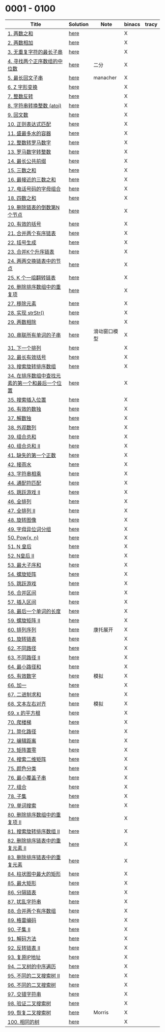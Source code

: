 # 0001 - 0100



| Title                                                        | Solution                 | Note         | binacs | tracy |
| ------------------------------------------------------------ | ------------------------ | ------------ | ------ | ----- |
| [1. 两数之和](https://leetcode-cn.com/problems/two-sum/)     | [here](./0001/README.md) |              | X      |       |
| [2. 两数相加](https://leetcode-cn.com/problems/add-two-numbers/) | [here](./0002/README.md) |              | X      |       |
| [3. 无重复字符的最长子串](https://leetcode-cn.com/problems/longest-substring-without-repeating-characters/) | [here](./0003/README.md) |              | X      |       |
| [4. 寻找两个正序数组的中位数](https://leetcode-cn.com/problems/median-of-two-sorted-arrays/) | [here](./0004/README.md) | 二分         | X      |       |
| [5. 最长回文子串](https://leetcode-cn.com/problems/longest-palindromic-substring/) | [here](./0005/README.md) | manacher     | X      |       |
| [6. Z 字形变换](https://leetcode-cn.com/problems/zigzag-conversion/) | [here](./0006/README.md) |              | X      |       |
| [7. 整数反转](https://leetcode-cn.com/problems/reverse-integer/) | [here](./0007/README.md) |              | X      |       |
| [8. 字符串转换整数 (atoi)](https://leetcode-cn.com/problems/string-to-integer-atoi/) | [here](./0008/README.md) |              | X      |       |
| [9. 回文数](https://leetcode-cn.com/problems/palindrome-number/) | [here](./0009/README.md) |              | X      |       |
| [10. 正则表达式匹配](https://leetcode-cn.com/problems/regular-expression-matching/) | [here](./0010/README.md) |              | X      |       |
| [11. 盛最多水的容器](https://leetcode-cn.com/problems/container-with-most-water/) | [here](./0011/README.md) |              | X      |       |
| [12. 整数转罗马数字](https://leetcode-cn.com/problems/integer-to-roman/) | [here](./0012/README.md) |              | X      |       |
| [13. 罗马数字转整数](https://leetcode-cn.com/problems/roman-to-integer/) | [here](./0013/README.md) |              | X      |       |
| [14. 最长公共前缀](https://leetcode-cn.com/problems/longest-common-prefix/) | [here](./0014/README.md) |              | X      |       |
| [15. 三数之和](https://leetcode-cn.com/problems/3sum/)       | [here](./0015/README.md) |              | X      |       |
| [16. 最接近的三数之和](https://leetcode-cn.com/problems/3sum-closest/) | [here](./0016/README.md) |              | X      |       |
| [17. 电话号码的字母组合](https://leetcode-cn.com/problems/letter-combinations-of-a-phone-number/) | [here](./0017/README.md) |              | X      |       |
| [18. 四数之和](https://leetcode-cn.com/problems/4sum/)       | [here](./0018/README.md) |              | X      |       |
| [19. 删除链表的倒数第N个节点](https://leetcode-cn.com/problems/remove-nth-node-from-end-of-list/) | [here](./0019/README.md) |              | X      |       |
| [20. 有效的括号](https://leetcode-cn.com/problems/valid-parentheses/) | [here](./0020/README.md) |              | X      |       |
| [21. 合并两个有序链表](https://leetcode-cn.com/problems/merge-two-sorted-lists/) | [here](./0021/README.md) |              | X      |       |
| [22. 括号生成](https://leetcode-cn.com/problems/generate-parentheses/) | [here](./0022/README.md) |              | X      |       |
| [23. 合并K个升序链表](https://leetcode-cn.com/problems/merge-k-sorted-lists/) | [here](./0023/README.md) |              | X      |       |
| [24. 两两交换链表中的节点](https://leetcode-cn.com/problems/swap-nodes-in-pairs/) | [here](./0024/README.md) |              | X      |       |
| [25. K 个一组翻转链表](https://leetcode-cn.com/problems/reverse-nodes-in-k-group/) | [here](./0025/README.md) |              | X      |       |
| [26. 删除排序数组中的重复项](https://leetcode-cn.com/problems/remove-duplicates-from-sorted-array/) | [here](./0026/README.md) |              | X      |       |
| [27. 移除元素](https://leetcode-cn.com/problems/remove-element/) | [here](./0027/README.md) |              | X      |       |
| [28. 实现 strStr()](https://leetcode-cn.com/problems/implement-strstr/) | [here](./0028/README.md) |              | X      |       |
| [29. 两数相除](https://leetcode-cn.com/problems/divide-two-integers/) | [here](./0029/README.md) |              | X      |       |
| [30. 串联所有单词的子串](https://leetcode-cn.com/problems/substring-with-concatenation-of-all-words/) | [here](./0030/README.md) | 滑动窗口模型 | X      |       |
| [31. 下一个排列](https://leetcode-cn.com/problems/next-permutation/) | [here](./0031/README.md) |              | X      |       |
| [32. 最长有效括号](https://leetcode-cn.com/problems/longest-valid-parentheses/) | [here](./0032/README.md) |              | X      |       |
| [33. 搜索旋转排序数组](https://leetcode-cn.com/problems/search-in-rotated-sorted-array/) | [here](./0033/README.md) |              | X      |       |
| [34. 在排序数组中查找元素的第一个和最后一个位置](https://leetcode-cn.com/problems/find-first-and-last-position-of-element-in-sorted-array/) | [here](./0034/README.md) |              | X      |       |
| [35. 搜索插入位置](https://leetcode-cn.com/problems/search-insert-position/) | [here](./0035/README.md) |              | X      |       |
| [36. 有效的数独](https://leetcode-cn.com/problems/valid-sudoku/) | [here](./0036/README.md) |              | X      |       |
| [37. 解数独](https://leetcode-cn.com/problems/sudoku-solver/) | [here](./0037/README.md) |              | X      |       |
| [38. 外观数列](https://leetcode-cn.com/problems/count-and-say/) | [here](./0038/README.md) |              | X      |       |
| [39. 组合总和](https://leetcode-cn.com/problems/combination-sum/) | [here](./0039/README.md) |              | X      |       |
| [40. 组合总和 II](https://leetcode-cn.com/problems/combination-sum-ii/) | [here](./0040/README.md) |              | X      |       |
| [41. 缺失的第一个正数](https://leetcode-cn.com/problems/first-missing-positive/) | [here](./0041/README.md) |              | X      |       |
| [42. 接雨水](https://leetcode-cn.com/problems/trapping-rain-water/) | [here](./0042/README.md) |              | X      |       |
| [43. 字符串相乘](https://leetcode-cn.com/problems/multiply-strings/) | [here](./0043/README.md) |              | X      |       |
| [44. 通配符匹配](https://leetcode-cn.com/problems/wildcard-matching/) | [here](./0044/README.md) |              | X      |       |
| [45. 跳跃游戏 II](https://leetcode-cn.com/problems/jump-game-ii/) | [here](./0045/README.md) |              | X      |       |
| [46. 全排列](https://leetcode-cn.com/problems/permutations/) | [here](./0046/README.md) |              | X      |       |
| [47. 全排列 II](https://leetcode-cn.com/problems/permutations-ii/) | [here](./0047/README.md) |              | X      |       |
| [48. 旋转图像](https://leetcode-cn.com/problems/rotate-image/) | [here](./0048/README.md) |              | X      |       |
| [49. 字母异位词分组](https://leetcode-cn.com/problems/group-anagrams/) | [here](./0049/README.md) |              | X      |       |
| [50. Pow(x, n)](https://leetcode-cn.com/problems/powx-n/)    | [here](./0050/README.md) |              | X      |       |
| [51. N 皇后](https://leetcode-cn.com/problems/n-queens/)     | [here](./0051/README.md) |              | X      |       |
| [52. N皇后 II](https://leetcode-cn.com/problems/n-queens-ii/) | [here](./0052/README.md) |              | X      |       |
| [53. 最大子序和](https://leetcode-cn.com/problems/maximum-subarray/) | [here](./0053/README.md) |              | X      |       |
| [54. 螺旋矩阵](https://leetcode-cn.com/problems/spiral-matrix/) | [here](./0054/README.md) |              | X      |       |
| [55. 跳跃游戏](https://leetcode-cn.com/problems/jump-game/)  | [here](./0055/README.md) |              | X      |       |
| [56. 合并区间](https://leetcode-cn.com/problems/merge-intervals/) | [here](./0056/README.md) |              | X      |       |
| [57. 插入区间](https://leetcode-cn.com/problems/insert-interval/) | [here](./0057/README.md) |              | X      |       |
| [58. 最后一个单词的长度](https://leetcode-cn.com/problems/length-of-last-word/) | [here](./0058/README.md) |              | X      |       |
| [59. 螺旋矩阵 II](https://leetcode-cn.com/problems/spiral-matrix-ii/) | [here](./0059/README.md) |              | X      |       |
| [60. 排列序列](https://leetcode-cn.com/problems/permutation-sequence/) | [here](./0060/README.md) | 康托展开     | X      |       |
| [61. 旋转链表](https://leetcode-cn.com/problems/rotate-list/) | [here](./0061/README.md) |              | X      |       |
| [62. 不同路径](https://leetcode-cn.com/problems/unique-paths/) | [here](./0062/README.md) |              | X      |       |
| [63. 不同路径 II](https://leetcode-cn.com/problems/unique-paths-ii/) | [here](./0063/README.md) |              | X      |       |
| [64. 最小路径和](https://leetcode-cn.com/problems/minimum-path-sum/) | [here](./0064/README.md) |              | X      |       |
| [65. 有效数字](https://leetcode-cn.com/problems/valid-number/) | [here](./0065/README.md) | 模拟         | X      |       |
| [66. 加一](https://leetcode-cn.com/problems/plus-one/)       | [here](./0066/README.md) |              | X      |       |
| [67. 二进制求和](https://leetcode-cn.com/problems/add-binary/) | [here](./0067/README.md) |              | X      |       |
| [68. 文本左右对齐](https://leetcode-cn.com/problems/text-justification/) | [here](./0068/README.md) | 模拟         | X      |       |
| [69. x 的平方根](https://leetcode-cn.com/problems/sqrtx/)    | [here](./0069/README.md) |              | X      |       |
| [70. 爬楼梯](https://leetcode-cn.com/problems/climbing-stairs/) | [here](./0070/README.md) |              | X      |       |
| [71. 简化路径](https://leetcode-cn.com/problems/simplify-path/) | [here](./0071/README.md) |              | X      |       |
| [72. 编辑距离](https://leetcode-cn.com/problems/edit-distance/) | [here](./0072/README.md) |              | X      |       |
| [73. 矩阵置零](https://leetcode-cn.com/problems/set-matrix-zeroes/) | [here](./0073/README.md) |              | X      |       |
| [74. 搜索二维矩阵](https://leetcode-cn.com/problems/search-a-2d-matrix/) | [here](./0074/README.md) |              | X      |       |
| [75. 颜色分类](https://leetcode-cn.com/problems/sort-colors/) | [here](./0075/README.md) |              | X      |       |
| [76. 最小覆盖子串](https://leetcode-cn.com/problems/minimum-window-substring/) | [here](./0076/README.md) |              | X      |       |
| [77. 组合](https://leetcode-cn.com/problems/combinations/)   | [here](./0077/README.md) |              | X      |       |
| [78. 子集](https://leetcode-cn.com/problems/subsets/)        | [here](./0078/README.md) |              | X      |       |
| [79. 单词搜索](https://leetcode-cn.com/problems/word-search/) | [here](./0079/README.md) |              | X      |       |
| [80. 删除排序数组中的重复项 II](https://leetcode-cn.com/problems/remove-duplicates-from-sorted-array-ii/) | [here](./0080/README.md) |              | X      |       |
| [81. 搜索旋转排序数组 II](https://leetcode-cn.com/problems/search-in-rotated-sorted-array-ii/) | [here](./0081/README.md) |              | X      |       |
| [82. 删除排序链表中的重复元素 II](https://leetcode-cn.com/problems/remove-duplicates-from-sorted-list-ii/) | [here](./0082/README.md) |              | X      |       |
| [83. 删除排序链表中的重复元素](https://leetcode-cn.com/problems/remove-duplicates-from-sorted-list/) | [here](./0083/README.md) |              | X      |       |
| [84. 柱状图中最大的矩形](https://leetcode-cn.com/problems/largest-rectangle-in-histogram/) | [here](./0084/README.md) |              | X      |       |
| [85. 最大矩形](https://leetcode-cn.com/problems/maximal-rectangle/) | [here](./0085/README.md) |              | X      |       |
| [86. 分隔链表](https://leetcode-cn.com/problems/partition-list/) | [here](./0086/README.md) |              | X      |       |
| [87. 扰乱字符串](https://leetcode-cn.com/problems/scramble-string/) | [here](./0087/README.md) |              | X      |       |
| [88. 合并两个有序数组](https://leetcode-cn.com/problems/merge-sorted-array/) | [here](./0088/README.md) |              | X      |       |
| [89. 格雷编码](https://leetcode-cn.com/problems/gray-code/)  | [here](./0089/README.md) |              | X      |       |
| [90. 子集 II](https://leetcode-cn.com/problems/subsets-ii/)  | [here](./0090/README.md) |              | X      |       |
| [91. 解码方法](https://leetcode-cn.com/problems/decode-ways/) | [here](./0091/README.md) |              | X      |       |
| [92. 反转链表 II](https://leetcode-cn.com/problems/reverse-linked-list-ii/) | [here](./0092/README.md) |              | X      |       |
| [93. 复原IP地址](https://leetcode-cn.com/problems/restore-ip-addresses/) | [here](./0093/README.md) |              | X      |       |
| [94. 二叉树的中序遍历](https://leetcode-cn.com/problems/binary-tree-inorder-traversal/) | [here](./0094/README.md) |              | X      |       |
| [95. 不同的二叉搜索树 II](https://leetcode-cn.com/problems/unique-binary-search-trees-ii/) | [here](./0095/README.md) |              | X      |       |
| [96. 不同的二叉搜索树](https://leetcode-cn.com/problems/unique-binary-search-trees/) | [here](./0096/README.md) |              | X      |       |
| [97. 交错字符串](https://leetcode-cn.com/problems/interleaving-string/) | [here](./0097/README.md) |              | X      |       |
| [98. 验证二叉搜索树](https://leetcode-cn.com/problems/validate-binary-search-tree/) | [here](./0098/README.md) |              | X      |       |
| [99. 恢复二叉搜索树](https://leetcode-cn.com/problems/recover-binary-search-tree/) | [here](./0099/README.md) | Morris       | X      |       |
| [100. 相同的树](https://leetcode-cn.com/problems/same-tree/) | [here](./0100/README.md) |              | X      |       |

